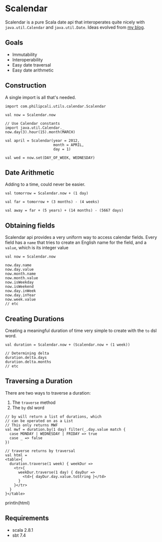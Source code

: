 # Scalendar

Scalendar is a pure Scala date api that interoperates quite nicely with
`java.util.Calendar` and `java.util.Date`. Ideas evolved from [my blog].

## Goals

  * Immutability
  * Interoperability
  * Easy date traversal
  * Easy date arithmetic

## Construction

A single import is all that's needed.

    import com.philipcali.utils.calendar.Scalendar

    val now = Scalendar.now

    // Use Calendar constants
    import java.util.Calendar._
    now.day(3).hour(15).month(MARCH)

    val april = Scalendar(year = 2012,
                          month = APRIL,
                          day = 1)

    val wed = now.set(DAY_OF_WEEK, WEDNESDAY)

## Date Arithmetic

Adding to a time, could never be easier.

    val tomorrow = Scalendar.now + (1 day)

    val far = tomorrow + (3 months) - (4 weeks)

    val away = far + (5 years) + (14 months) - (5667 days)

## Obtaining fields

Scalendar api provides a very uniform way to access calendar fields.
Every field has a `name` that tries to create an English name for the
field, and a `value`, which is its integer value

    val now = Scalendar.now

    now.day.name
    now.day.value
    now.month.name
    now.month.value
    now.isWeekday
    now.isWeekend
    now.day.inWeek
    now.day.inYear
    now.week.value
    // etc

## Creating Durations

Creating a meaningful duration of time very simple to create with 
the `to` dsl word.

    val duration = Scalendar.now + (Scalendar.now + (1 week))

    // Determining delta 
    duration.delta.days
    duration.delta.months
    // etc

## Traversing a Duration

There are two ways to traverse a duration:

  1. The `traverse` method
  2. The `by` dsl word

    // by will return a list of durations, which
    // can be operated on as a List
    // This only returns MWF
    val mwf = duration.by(1 day) filter(_.day.value match {
      case MONDAY | WEDNESDAY | FRIDAY => true
      case _ => false
    })

    // traverse returns by traversal
    val html = 
    <table>{
      duration.traverse(1 week) { weekDur =>
        <tr>{
          weekDur.traverse(1 day) { dayDur =>
            <td>{ dayDur.day.value.toString }</td>
          }
        }</tr>
      }
    }</table>

println(html)

## Requirements

  * scala 2.8.1
  * sbt 7.4

[my blog]: http://philcalicode.blogspot.com/
